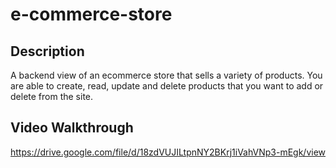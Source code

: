 # e-commerce-store


## Description 

A backend view of an ecommerce store that sells a variety of products. You are able to create, read, update and delete products that you want to add or delete from the site. 


## Video Walkthrough 

https://drive.google.com/file/d/18zdVUJILtpnNY2BKrj1iVahVNp3-mEgk/view

